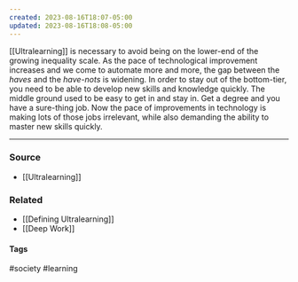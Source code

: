 ```yaml
---
created: 2023-08-16T18:07-05:00
updated: 2023-08-16T18:08-05:00
---
```

[[Ultralearning]] is necessary to avoid being on the lower-end of the growing inequality scale. As the pace of technological improvement increases and we come to automate more and more, the gap between the *haves* and the *have-nots* is widening. In order to stay out of the bottom-tier, you need to be able to develop new skills and knowledge quickly.
The middle ground used to be easy to get in and stay in. Get a degree and you have a sure-thing job. Now the pace of improvements in technology is making lots of those jobs irrelevant, while also demanding the ability to master new skills quickly. 

---
### Source
- [[Ultralearning]]

### Related
- [[Defining Ultralearning]]
- [[Deep Work]]

#### Tags
#society #learning 